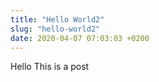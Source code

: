 ```yaml
---
title: "Hello World2"
slug: "hello-world2"
date: 2020-04-07 07:03:03 +0200
---
```


Hello This is a post
